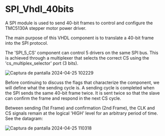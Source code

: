 # SPI_Vhdl_40bits

A SPI module is used to send 40-bit frames to control and configure the TMC5130A stepper motor power driver.

The main purpose of this VHDL component is to translate a 40-bit frame into the SPI protocol.

The 'SPI_5_CS' component can control 5 drivers on the same SPI bus. This is achieved through a multiplexer that selects the correct CS using the 'cs_multiplex_selector' port (3 bits).

![Captura de pantalla 2024-04-25 102229](https://github.com/angelsz15/SPI_Vhdl_40bits/assets/167806623/fd31e6ce-a98a-4c4b-8dce-9bb7cddbdf3e)

Before continuing to discuss the flags that characterize the component, we will define what the sending cycle is. A sending cycle is completed when the SPI sends the same 40-bit frame twice. It is sent twice so that the slave can confirm the frame and respond in the next CS cycle.

Between sending (1st Frame) and confirmation (2nd Frame), the CLK and CS signals remain at the logical 'HIGH' level for an arbitrary period of time. See the datagram:

![Captura de pantalla 2024-04-25 110318](https://github.com/angelsz15/SPI_Vhdl_40bits/assets/167806623/0f8f188b-7ed6-4b54-b8aa-2d140042e107)

